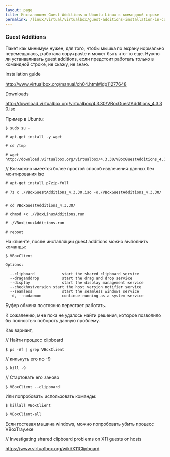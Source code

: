 ```yaml
---
layout: page
title: Инсталляция Guest Additions в Ubuntu Linux в командной строке
permalink: /linux/virtual/virtualbox/guest-additions-installation-in-command-line/
---
```


###  Guest Additions


Пакет как минимум нужен, для того, чтобы мышка по экрану нормально перемещалась, работала copy+paste и может быть что-то еще. Нужно ли устанавливать guest additions, если предстоит работать только в командной строке, не скажу, не знаю.

Installation guide

http://www.virtualbox.org/manual/ch04.html#idp11277648

Downloads

http://download.virtualbox.org/virtualbox/4.3.30/VBoxGuestAdditions_4.3.30.iso

Пример в Ubuntu:

    $ sudo su -

    # apt-get install -y wget

    # cd /tmp

    # wget http://download.virtualbox.org/virtualbox/4.3.30/VBoxGuestAdditions_4.3.30.iso

// Возможно имеется более простой способ извлечения данных без монтирования iso



    # apt-get install p7zip-full

    # 7z x ./VBoxGuestAdditions_4.3.30.iso -o./VBoxGuestAdditions_4.3.30/


    # cd VBoxGuestAdditions_4.3.30/

    # chmod +x ./VBoxLinuxAdditions.run

    # ./VBoxLinuxAdditions.run

    # reboot

На клиенте, после инсталляции guest additions можно выполнить команды:

    $ VBoxClient

    Options:

      --clipboard            start the shared clipboard service
      --draganddrop          start the drag and drop service
      --display              start the display management service
      --checkhostversion start the host version notifier service
      --seamless             start the seamless windows service
      -d, --nodaemon         continue running as a system service

Буфер обмена постоянно перестает работать.

К сожалению, мне пока не удалось найти решения, которое позволило бы полностью побороть данную проблему.

Как вариант,

// Найти процесс clipboard

    $ ps -Af | grep VBoxClient

// кильнуть его по -9

    $ kill -9

// Стартовать его заново

    $ VBoxClient --clipboard

Или попробовать использовать команды:

    $ killall VBoxClient

    $ VBoxClient-all

Если гостевая машина windows, можно попробовать убить процесс VBoxTray.exe

// Investigating shared clipboard problems on X11 guests or hosts

https://www.virtualbox.org/wiki/X11Clipboard
